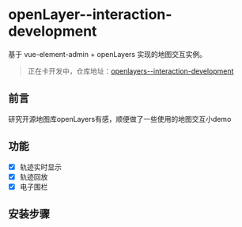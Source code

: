 # openLayer--interaction-development


基于 vue-element-admin + openLayers 实现的地图交互实例。

> 正在卡开发中，仓库地址：[openlayers--interaction-development](https://github.com/t-sinbo/openlayers--interaction-development)

## 前言
研究开源地图库openLayers有感，顺便做了一些使用的地图交互小demo

## 功能

-   [x] 轨迹实时显示
-   [x] 轨迹回放
-   [x] 电子围栏

## 安装步骤


